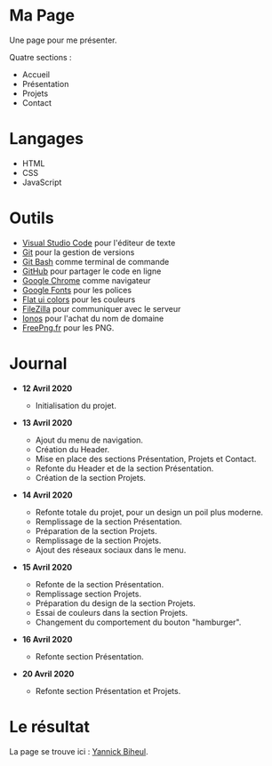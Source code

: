 # Ma Page
Une page pour me présenter.

Quatre sections :

* Accueil
* Présentation
* Projets
* Contact

# Langages

* HTML
* CSS
* JavaScript

# Outils

* [Visual Studio Code](https://code.visualstudio.com/) pour l'éditeur de texte
* [Git](https://git-scm.com/) pour la gestion de versions
* [Git Bash](https://gitforwindows.org/) comme terminal de commande
* [GitHub](https://github.com/) pour partager le code en ligne
* [Google Chrome](https://www.google.fr/chrome/?brand=CHBD&gclid=CjwKCAjwpqv0BRABEiwA-TySweC2bONhPrgyuzbP4_9snC9rXGiS1lxTNuhsrfpnmj39i5z8PpHkJRoC7C0QAvD_BwE&gclsrc=aw.ds) comme navigateur
* [Google Fonts](https://fonts.google.com/) pour les polices
* [Flat ui colors](https://flatuicolors.com/) pour les couleurs
* [FileZilla](https://filezilla-project.org/) pour communiquer avec le serveur
* [Ionos](https://www.ionos.fr/) pour l'achat du nom de domaine
* [FreePng.fr](https://www.freepng.fr/) pour les PNG.

# Journal

* **12 Avril 2020**
    * Initialisation du projet.

* **13 Avril 2020**
    * Ajout du menu de navigation.
    * Création du Header.
    * Mise en place des sections Présentation, Projets et Contact.
    * Refonte du Header et de la section Présentation.
    * Création de la section Projets.

* **14 Avril 2020**
    * Refonte totale du projet, pour un design un poil plus moderne.
    * Remplissage de la section Présentation.
    * Préparation de la section Projets.
    * Remplissage de la section Projets.
    * Ajout des réseaux sociaux dans le menu.

* **15 Avril 2020**
    * Refonte de la section Présentation.
    * Remplissage section Projets.
    * Préparation du design de la section Projets.
    * Essai de couleurs dans la section Projets.
    * Changement du comportement du bouton "hamburger".

* **16 Avril 2020**
    * Refonte section Présentation.

* **20 Avril 2020**
    * Refonte section Présentation et Projets.

# Le résultat

La page se trouve ici : [Yannick Biheul](http://yannickbiheul.fr/index.html).
